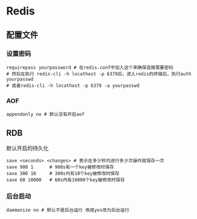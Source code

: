 # Redis

## 配置文件

### 设置密码

```shell
requirepass yourpassword # 在redis.conf中加入这个来确保连接需要密码
# 然后在执行 redis-cli -h locathost -p 6379后，进入redis的终端后，执行auth yourpasswd
# 或者redis-cli -h locathost -p 6379 -a yourpasswd
```

### AOF

```shell
appendonly no # 默认没有开启aof
```

## RDB

默认开启的持久化

```shell
save <seconds> <changes> # 表示在多少秒内进行多少次操作就保存一次
save 900 1  	# 900s有一个key被修改时保存
save 300 10 	# 300s内有10个key被修改时保存
save 60 10000 	# 60s内有10000个key被修改时保存
```

### 后台启动

```shell
daemonize no # 默认不是后台运行 改成yes改为后台运行
```



